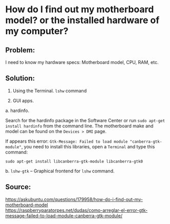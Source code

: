 # How do I find out my motherboard model? or the installed hardware of my computer?

## Problem:
I need to know my hardware specs: Motherboard model, CPU, RAM, etc.

## Solution:
1. Using the Terminal.
```lshw``` command

2. GUI apps.

  a. hardinfo.
  
  Search for the hardinfo package in the Software Center or run ```sudo apt-get install hardinfo``` from the command line. 
The motherboard make and model can be found on the ```Devices > DMI``` page.

If appears this error:  ```Gtk-Message: Failed to load module "canberra-gtk-module"```, you need to install this libraries, open a ```Terminal``` and type this command:

```sudo apt-get install libcanberra-gtk-module libcanberra-gtk0```

  b. ```lshw-gtk``` – Graphical frontend for ```lshw``` command.


## Source:
<https://askubuntu.com/questions/179958/how-do-i-find-out-my-motherboard-model>\
<https://raspberryparatorpes.net/dudas/como-arreglar-el-error-gtk-message-failed-to-load-module-canberra-gtk-module/>
